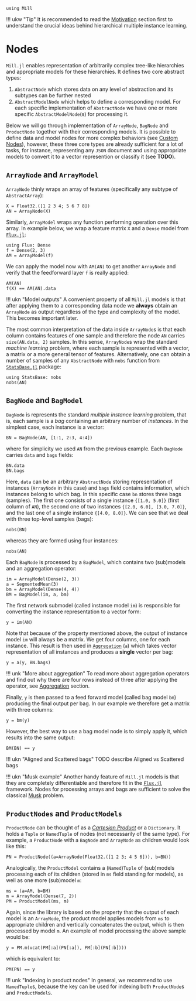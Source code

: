 ```@setup mill 
using Mill
```

!!! ukw "Tip"
    It is recommended to read the [Motivation](@ref) section first to understand the crucial ideas behind hierarchical multiple instance learning.

# Nodes

`Mill.jl` enables representation of arbitrarily complex tree-like hierarchies and appropriate models for these hierarchies. It defines two core abstract types:

1. `AbstractNode` which stores data on any level of abstraction and its subtypes can be further nested
2. `AbstractModelNode` which helps to define a corresponding model. For each specific implementation of `AbstractNode` we have one or more specific `AbstractModelNode`(s) for processing it.

Below we will go through implementation of `ArrayNode`, `BagNode` and `ProductNode` together with their corresponding models. It is possible to define data and model nodes for more complex behaviors (see [Custom Nodes](@ref)), however, these three core types are already sufficient for a lot of tasks, for instance, representing any `JSON` document and using appropriate models to convert it to a vector represention or classify it (see **TODO**).

## `ArrayNode` and `ArrayModel`

`ArrayNode` thinly wraps an array of features (specifically any subtype of `AbstractArray`):

```@repl mill
X = Float32.([1 2 3 4; 5 6 7 8])
AN = ArrayNode(X)
```

Similarly, `ArrayModel` wraps any function performing operation over this array. In example below, we wrap a feature matrix `X` and a `Dense` model from [`Flux.jl`](https://fluxml.ai):

```@repl mill
using Flux: Dense
f = Dense(2, 3)
AM = ArrayModel(f)
```

We can apply the model now with `AM(AN)` to get another `ArrayNode` and verify that the feedforward layer `f` is really applied:

```@repl mill
AM(AN)
f(X) == AM(AN).data
```

!!! ukn "Model outputs"
    A convenient property of all `Mill.jl` models is that after applying them to a corresponding data node we **always** obtain an `ArrayNode` as output regardless of the type and complexity of the model. This becomes important later.

The most common interpretation of the data inside `ArrayNode`s is that each column contains features of one sample and therefore the node `AN` carries `size(AN.data, 2)` samples. In this sense, `ArrayNode`s wrap the standard *machine learning* problem, where each sample is represented with a vector, a matrix or a more general tensor of features. Alternatively, one can obtain a number of samples of any `AbstractNode` with `nobs` function from [`StatsBase.jl`](https://github.com/JuliaStats/StatsBase.jl) package:

```@repl mill
using StatsBase: nobs
nobs(AN)
```

## `BagNode` and `BagModel`

`BagNode` is represents the standard *multiple instance learning* problem, that is, each sample is a *bag* containing an arbitrary number of *instances*. In the simplest case, each instance is a vector:

```@repl mill
BN = BagNode(AN, [1:1, 2:3, 4:4])
```

where for simplicity we used `AN` from the previous example. Each `BagNode` carries `data` and `bags` fields:

```@repl mill
BN.data
BN.bags
```

Here, `data` can be an arbitrary `AbstractNode` storing representation of instances (`ArrayNode` in this case) and `bags` field contains information, which instances belong to which bag. In this specific case `bn` stores three bags (samples). The first one consists of a single instance `{[1.0, 5.0]}` (first column of `AN`), the second one of two instances `{[2.0, 6.0], [3.0, 7.0]}`, and the last one of a single instance `{[4.0, 8.0]}`. We can see that we deal with three top-level samples (bags):

```@repl mill
nobs(BN)
```

whereas they are formed using four instances:

```@repl mill
nobs(AN)
```

Each `BagNode` is processed by a `BagModel`, which contains two (sub)models and an aggregation operator:

```@repl mill
im = ArrayModel(Dense(2, 3))
a = SegmentedMean(3)
bm = ArrayModel(Dense(4, 4))
BM = BagModel(im, a, bm)
```

The first network submodel (called instance model `im`) is responsible for converting the instance representation to a vector form:

```@repl mill
y = im(AN)
```

Note that because of the property mentioned above, the output of instance model `im` will always be a matrix. We get four columns, one for each instance. This result is then used in [`Aggregation`](@ref) (`a`) which takes vector representation of all instances and produces a **single** vector per bag:

```@repl mill
y = a(y, BN.bags)
```

!!! unk "More about aggregation"
    To read more about aggregation operators and find out why there are four rows instead of three after applying the operator, see [Aggregation](@ref) section.

Finally, `y` is then passed to a feed forward model (called bag model `bm`) producing the final output per bag. In our example we therefore get a matrix with three columns:

```@repl mill
y = bm(y)
```

However, the best way to use a bag model node is to simply apply it, which results into the same output:

```@repl mill
BM(BN) == y
```

!!! ukn "Aligned and Scattered bags"
    TODO describe Aligned vs Scattered bags

!!! ukn "Musk example"
    Another handy feature of `Mill.jl` models is that they are completely differentiable and therefore fit in the [`Flux.jl`](https://fluxml.ai) framework. Nodes for processing arrays and bags are sufficient to solve the classical [Musk](@ref) problem.

## `ProductNodes` and `ProductModels`

`ProductNode` can be thought of as a [*Cartesian Product*](https://en.wikipedia.org/wiki/Cartesian_product) or a `Dictionary`. It holds a `Tuple` or `NamedTuple` of nodes (not necessarily of the same type). For example, a `ProductNode` with a `BagNode` and `ArrayNode` as children would look like this:

```@repl mill
PN = ProductNode((a=ArrayNode(Float32.([1 2 3; 4 5 6])), b=BN))
```

Analogically, the `ProductModel` contains a (`Named`)`Tuple` of (sub)models processing each of its children (stored in `ms` field standing for models), as well as one more (sub)model `m`:

```@repl mill
ms = (a=AM, b=BM)
m = ArrayModel(Dense(7, 2))
PM = ProductModel(ms, m)
```

Again, since the library is based on the property that the output of each model is an `ArrayNode`, the product model applies models from `ms` to appropriate children and vertically concatenates the output, which is then processed by model `m`. An example of model processing the above sample would be:

```@repl mill
y = PM.m(vcat(PM[:a](PN[:a]), PM[:b](PN[:b])))
```

which is equivalent to:

```@repl mill
PM(PN) == y
```

!!! unk "Indexing in product nodes"
    In general, we recommend to use `NamedTuple`s, because the key can be used for indexing both `ProductNode`s and `ProductModel`s.
